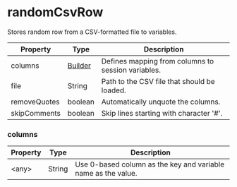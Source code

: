 ---
---
# randomCsvRow

Stores random row from a CSV-formatted file to variables.

| Property | Type | Description |
| ------- | ------- | -------- |
| columns | [Builder](#columns) | Defines mapping from columns to session variables. |
| file | String | Path to the CSV file that should be loaded. |
| removeQuotes | boolean | Automatically unquote the columns. |
| skipComments | boolean | Skip lines starting with character '#'. |

### <a id="columns"></a>columns

| Property | Type | Description |
| ------- | ------- | ------- |
| &lt;any&gt; | String | Use 0-based column as the key and variable name as the value. |

